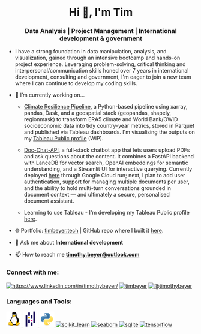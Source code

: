 <h1 align="center">Hi 👋, I'm Tim</h1>
<h3 align="center">Data Analysis | Project Management | International development & government</h3>

- I have a strong foundation in data manipulation, analysis, and visualization, gained through an intensive bootcamp and hands-on project experience. Leveraging problem-solving, critical thinking and interpersonal/communication skills honed over 7 years in international development, consulting and government, I'm eager to join a new team where I can continue to develop my coding skills.

- 🔭 I’m currently working on...

  
  - [Climate Resilience Pipeline](https://github.com/TimB808/climate-resilience-pipeline/), a Python-based pipeline using xarray, pandas, Dask, and a geospatial stack (geopandas, shapely, regionmask) to transform ERA5 climate and World Bank/OWID socioeconomic data into tidy country-year metrics, stored in Parquet and published via Tableau dashboards. I'm visualising the outputs on my [Tableau Public profile](http://public.tableau.com/app/profile/tim.beyer6061/) (WIP).

    
  - [Doc-Chat-API](https://github.com/TimB808/doc-chat-api/), a full-stack chatbot app that lets users upload PDFs and ask questions about the content. It combines a FastAPI backend with LanceDB for vector search, OpenAI embeddings for semantic understanding, and a Streamlit UI for interactive querying. Currently deployed [here](https://doc-chat-ui-581282400880.europe-west3.run.app/) through Google Cloud run; next, I plan to add user authentication, support for managing multiple documents per user, and the ability to hold multi-turn conversations grounded in document context — and ultimately a secure, personalised document assistant.

    
  - Learning to use Tableau - I'm developing my Tableau Public profile [here](http://public.tableau.com/app/profile/tim.beyer6061/).


  
- 🌐 Portfolio: [timbeyer.tech](https://timbeyer.tech) | GitHub repo where I built it [here](https://github.com/TimB808/astro-portfolio).

- 💬 Ask me about **International development**

- 📫 How to reach me **timothy.beyer@outlook.com**

<h3 align="left">Connect with me:</h3>
<p align="left">
<a href="https://linkedin.com/in/https://www.linkedin.com/in/timothybeyer/" target="blank"><img align="center" src="https://raw.githubusercontent.com/rahuldkjain/github-profile-readme-generator/master/src/images/icons/Social/linked-in-alt.svg" alt="https://www.linkedin.com/in/timothybeyer/" height="30" width="40" /></a>
<a href="https://kaggle.com/timbeyer" target="blank"><img align="center" src="https://raw.githubusercontent.com/rahuldkjain/github-profile-readme-generator/master/src/images/icons/Social/kaggle.svg" alt="timbeyer" height="30" width="40" /></a>
<a href="https://instagram.com/@timothybeyer" target="blank"><img align="center" src="https://raw.githubusercontent.com/rahuldkjain/github-profile-readme-generator/master/src/images/icons/Social/instagram.svg" alt="@timothybeyer" height="30" width="40" /></a>
</p>

<h3 align="left">Languages and Tools:</h3>
<p align="left"> <a href="https://www.linux.org/" target="_blank" rel="noreferrer"> <img src="https://raw.githubusercontent.com/devicons/devicon/master/icons/linux/linux-original.svg" alt="linux" width="40" height="40"/> </a> <a href="https://pandas.pydata.org/" target="_blank" rel="noreferrer"> <img src="https://raw.githubusercontent.com/devicons/devicon/2ae2a900d2f041da66e950e4d48052658d850630/icons/pandas/pandas-original.svg" alt="pandas" width="40" height="40"/> </a> <a href="https://www.python.org" target="_blank" rel="noreferrer"> <img src="https://raw.githubusercontent.com/devicons/devicon/master/icons/python/python-original.svg" alt="python" width="40" height="40"/> </a> <a href="https://scikit-learn.org/" target="_blank" rel="noreferrer"> <img src="https://upload.wikimedia.org/wikipedia/commons/0/05/Scikit_learn_logo_small.svg" alt="scikit_learn" width="40" height="40"/> </a> <a href="https://seaborn.pydata.org/" target="_blank" rel="noreferrer"> <img src="https://seaborn.pydata.org/_images/logo-mark-lightbg.svg" alt="seaborn" width="40" height="40"/> </a> <a href="https://www.sqlite.org/" target="_blank" rel="noreferrer"> <img src="https://www.vectorlogo.zone/logos/sqlite/sqlite-icon.svg" alt="sqlite" width="40" height="40"/> </a> <a href="https://www.tensorflow.org" target="_blank" rel="noreferrer"> <img src="https://www.vectorlogo.zone/logos/tensorflow/tensorflow-icon.svg" alt="tensorflow" width="40" height="40"/> </a> </p>

